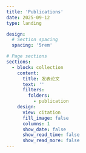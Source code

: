 ```yaml
---
title: 'Publications'
date: 2025-09-12
type: landing

design:
  # Section spacing
  spacing: '5rem'

# Page sections
sections:
  - block: collection
    content:
      title: 发表论文
      text: ''
      filters:
        folders:
          - publication
    design:
      view: citation
      fill_image: false
      columns: 1
      show_date: false
      show_read_time: false
      show_read_more: false
---
```

